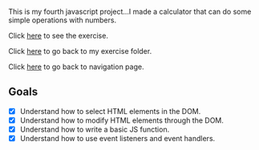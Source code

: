 This is my fourth javascript project...I made a calculator that can do some simple operations with numbers. 

Click [here](https://scenoxmans.github.io/learning-frontend/exercises/1.javascript/5.js-functions/) to see the exercise. 

Click [here](https://github.com/scenoxmans/learning-frontend/tree/master/exercises/1.javascript) to go back to my exercise folder.

Click [here](https://scenoxmans.github.io/learning-frontend/) to go back to navigation page.


## Goals

- [x] Understand how to select HTML elements in the DOM.
- [x] Understand how to modify HTML elements through the DOM.
- [x] Understand how to write a basic JS function.
- [x] Understand how to use event listeners and event handlers.
